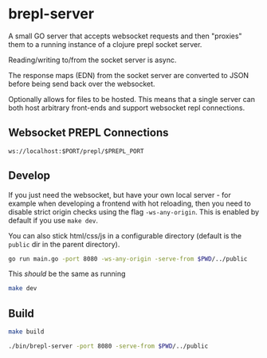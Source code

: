 
# brepl-server

A small GO server that accepts websocket requests and then "proxies" them to a running
instance of a clojure prepl socket server.

Reading/writing to/from the socket server is async.

The response maps (EDN) from the socket server are converted to JSON before being
send back over the websocket.

Optionally allows for files to be hosted. This means that a single server can both host
arbitrary front-ends and support websocket repl connections.


## Websocket PREPL Connections

`ws://localhost:$PORT/prepl/$PREPL_PORT`

## Develop

If you just need the websocket, but have your own local server - for example
when developing a frontend with hot reloading, then you need to disable strict
origin checks using the flag `-ws-any-origin`. This is enabled by default if you
use `make dev`.

You can also stick html/css/js in a configurable directory (default is the `public` dir in the parent directory).

```bash
go run main.go -port 8080 -ws-any-origin -serve-from $PWD/../public
```
This _should_ be the same as running

```bash
make dev
```

## Build

```bash
make build
```

```bash
./bin/brepl-server -port 8080 -serve-from $PWD/../public
```
